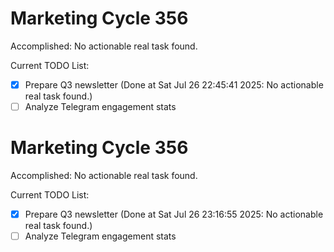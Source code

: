 # Marketing Cycle 356

Accomplished: No actionable real task found.

Current TODO List:

- [x] Prepare Q3 newsletter  (Done at Sat Jul 26 22:45:41 2025: No actionable real task found.)
- [ ] Analyze Telegram engagement stats

# Marketing Cycle 356

Accomplished: No actionable real task found.

Current TODO List:

- [x] Prepare Q3 newsletter  (Done at Sat Jul 26 23:16:55 2025: No actionable real task found.)
- [ ] Analyze Telegram engagement stats